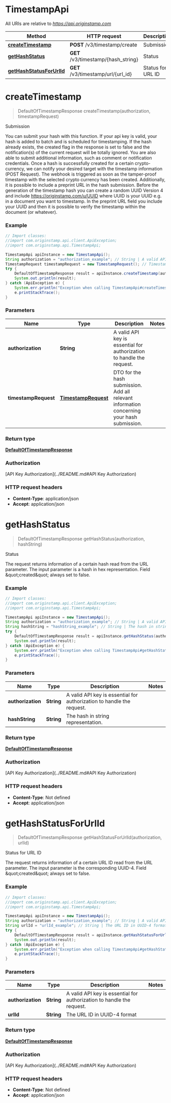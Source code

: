 # TimestampApi

All URIs are relative to *https://api.originstamp.com*

Method | HTTP request | Description
------------- | ------------- | -------------
[**createTimestamp**](TimestampApi.md#createTimestamp) | **POST** /v3/timestamp/create | Submission
[**getHashStatus**](TimestampApi.md#getHashStatus) | **GET** /v3/timestamp/{hash_string} | Status
[**getHashStatusForUrlId**](TimestampApi.md#getHashStatusForUrlId) | **GET** /v3/timestamp/url/{url_id} | Status for URL ID


<a name="createTimestamp"></a>
# **createTimestamp**
> DefaultOfTimestampResponse createTimestamp(authorization, timestampRequest)

Submission

You can submit your hash with this function. If your api key is valid, your hash is added to batch and is scheduled for timestamping. If the hash already exists, the created flag in the response is set to false and the notification(s) of the current request will be totally ignored. You are also able to submit additional information, such as comment or notification credentials. Once a hash is successfully created for a certain crypto-currency, we can notify your desired target with the timestamp information (POST Request). The webhook is triggered as soon as the tamper-proof timestamp with the selected crypto currency has been created. Additionally, it is possible to include a preprint URL in the hash submission. Before the generation of the timestamp hash you can create a random UUID Version 4 and include https://originstamp.com/u/UUID where UUID is your UUID e.g. in a document you want to timestamp. In the preprint URL field you include your UUID and then it is possible to verify the timestamp within the document (or whatever). 

### Example
```java
// Import classes:
//import com.originstamp.api.client.ApiException;
//import com.originstamp.api.TimestampApi;

TimestampApi apiInstance = new TimestampApi();
String authorization = "authorization_example"; // String | A valid API key is essential for authorization to handle the request.
TimestampRequest timestampRequest = new TimestampRequest(); // TimestampRequest | DTO for the hash submission. Add all relevant information concerning your hash submission.
try {
    DefaultOfTimestampResponse result = apiInstance.createTimestamp(authorization, timestampRequest);
    System.out.println(result);
} catch (ApiException e) {
    System.err.println("Exception when calling TimestampApi#createTimestamp");
    e.printStackTrace();
}
```

### Parameters

Name | Type | Description  | Notes
------------- | ------------- | ------------- | -------------
 **authorization** | **String**| A valid API key is essential for authorization to handle the request. |
 **timestampRequest** | [**TimestampRequest**](TimestampRequest.md)| DTO for the hash submission. Add all relevant information concerning your hash submission. |

### Return type

[**DefaultOfTimestampResponse**](DefaultOfTimestampResponse.md)

### Authorization

[API Key Authorization](../README.md#API Key Authorization)

### HTTP request headers

 - **Content-Type**: application/json
 - **Accept**: application/json

<a name="getHashStatus"></a>
# **getHashStatus**
> DefaultOfTimestampResponse getHashStatus(authorization, hashString)

Status

The request returns information of a certain hash read from the URL parameter. The input parameter is a hash in hex representation. Field \&quot;created\&quot; always set to false.

### Example
```java
// Import classes:
//import com.originstamp.api.client.ApiException;
//import com.originstamp.api.TimestampApi;

TimestampApi apiInstance = new TimestampApi();
String authorization = "authorization_example"; // String | A valid API key is essential for authorization to handle the request.
String hashString = "hashString_example"; // String | The hash in string representation.
try {
    DefaultOfTimestampResponse result = apiInstance.getHashStatus(authorization, hashString);
    System.out.println(result);
} catch (ApiException e) {
    System.err.println("Exception when calling TimestampApi#getHashStatus");
    e.printStackTrace();
}
```

### Parameters

Name | Type | Description  | Notes
------------- | ------------- | ------------- | -------------
 **authorization** | **String**| A valid API key is essential for authorization to handle the request. |
 **hashString** | **String**| The hash in string representation. |

### Return type

[**DefaultOfTimestampResponse**](DefaultOfTimestampResponse.md)

### Authorization

[API Key Authorization](../README.md#API Key Authorization)

### HTTP request headers

 - **Content-Type**: Not defined
 - **Accept**: application/json

<a name="getHashStatusForUrlId"></a>
# **getHashStatusForUrlId**
> DefaultOfTimestampResponse getHashStatusForUrlId(authorization, urlId)

Status for URL ID

The request returns information of a certain URL ID read from the URL parameter. The input parameter is the corresponding UUID-4. Field \&quot;created\&quot; always set to false.

### Example
```java
// Import classes:
//import com.originstamp.api.client.ApiException;
//import com.originstamp.api.TimestampApi;

TimestampApi apiInstance = new TimestampApi();
String authorization = "authorization_example"; // String | A valid API key is essential for authorization to handle the request.
String urlId = "urlId_example"; // String | The URL ID in UUID-4 format
try {
    DefaultOfTimestampResponse result = apiInstance.getHashStatusForUrlId(authorization, urlId);
    System.out.println(result);
} catch (ApiException e) {
    System.err.println("Exception when calling TimestampApi#getHashStatusForUrlId");
    e.printStackTrace();
}
```

### Parameters

Name | Type | Description  | Notes
------------- | ------------- | ------------- | -------------
 **authorization** | **String**| A valid API key is essential for authorization to handle the request. |
 **urlId** | **String**| The URL ID in UUID-4 format |

### Return type

[**DefaultOfTimestampResponse**](DefaultOfTimestampResponse.md)

### Authorization

[API Key Authorization](../README.md#API Key Authorization)

### HTTP request headers

 - **Content-Type**: Not defined
 - **Accept**: application/json

